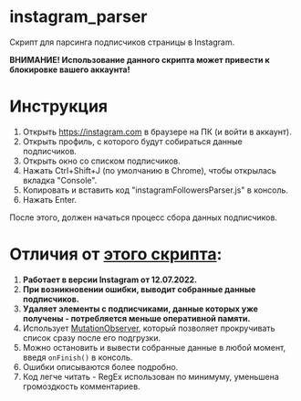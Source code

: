 # instagram_parser
Скрипт для парсинга подписчиков страницы в Instagram.

<b>ВНИМАНИЕ! Использование данного скрипта может привести к блокировке вашего аккаунта!</b>

# Инструкция
1) Открыть https://instagram.com в браузере на ПК (и войти в аккаунт).
2) Открыть профиль, с которого будут собираться данные подписчиков.
3) Открыть окно со списком подписчиков.
4) Нажать Ctrl+Shift+J (по умолчанию в Chrome), чтобы открылась вкладка "Console".
5) Копировать и вставить код "instagramFollowersParser.js" в консоль.
6) Нажать Enter.

После этого, должен начаться процесс сбора данных подписчиков.

# Отличия от <a href="https://github.com/leoneedpro/instagram-parser">этого скрипта</a>:
1) <b>Работает в версии Instagram от 12.07.2022.</b>
2) <b>При возникновении ошибки, выводит собранные данные подписчиков.</b>
3) <b>Удаляет элементы с подписчиками, данные которых уже получены - потребляется меньше оперативной памяти.</b>
4) Использует <a href="https://developer.mozilla.org/ru/docs/Web/API/MutationObserver">MutationObserver</a>, который позволяет прокручивать список сразу после его подгрузки.
5) Можно остановить и вывести собранные данные в любой момент, введя `onFinish()` в консоль.
6) Ошибки описываются более подробно.
7) Код легче читать - RegEx использован по минимуму, уменьшена громоздкость комментариев.
